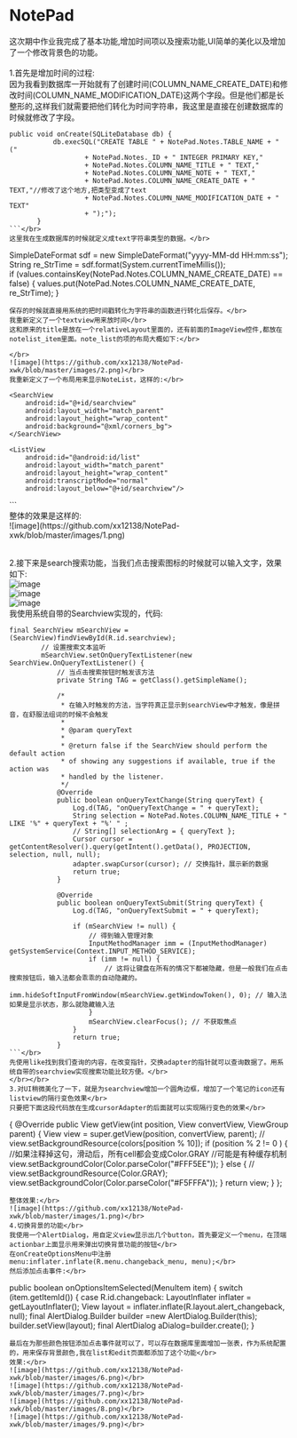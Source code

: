 # NotePad
这次期中作业我完成了基本功能,增加时间项以及搜索功能,UI简单的美化以及增加了一个修改背景色的功能。</br></br>
1.首先是增加时间的过程:</br>
因为我看到数据库一开始就有了创建时间(COLUMN_NAME_CREATE_DATE)和修改时间(COLUMN_NAME_MODIFICATION_DATE)这两个字段。但是他们都是长整形的,这样我们就需要把他们转化为时间字符串，我这里是直接在创建数据库的时候就修改了字段。</br>
```
public void onCreate(SQLiteDatabase db) {
           db.execSQL("CREATE TABLE " + NotePad.Notes.TABLE_NAME + " ("
                   + NotePad.Notes._ID + " INTEGER PRIMARY KEY,"
                   + NotePad.Notes.COLUMN_NAME_TITLE + " TEXT,"
                   + NotePad.Notes.COLUMN_NAME_NOTE + " TEXT,"
                   + NotePad.Notes.COLUMN_NAME_CREATE_DATE + " TEXT,"//修改了这个地方,把类型变成了text
                   + NotePad.Notes.COLUMN_NAME_MODIFICATION_DATE + " TEXT"
                   + ");");
       }
```</br>
这里我在生成数据库的时候就定义成text字符串类型的数据。</br>
```
SimpleDateFormat sdf = new SimpleDateFormat("yyyy-MM-dd HH:mm:ss");
String re_StrTime = sdf.format(System.currentTimeMillis());</br>
if (values.containsKey(NotePad.Notes.COLUMN_NAME_CREATE_DATE) == false) {
    values.put(NotePad.Notes.COLUMN_NAME_CREATE_DATE, re_StrTime);
}
```</br>
保存的时候就直接用系统的把时间戳转化为字符串的函数进行转化后保存。</br>
我重新定义了一个textview用来放时间</br>
这和原来的title是放在一个relativeLayout里面的，还有前面的ImageView控件,都放在notelist_item里面。note_list的项的布局大概如下:</br>
```
<?xml version="1.0" encoding="utf-8"?>
<RelativeLayout xmlns:android="http://schemas.android.com/apk/res/android"
    android:id="@+id/noteList"
    android:layout_width="match_parent"
    android:layout_height="55dp"
    android:orientation="vertical"
    >
    <ImageView
        android:id="@+id/noteicon"
        android:layout_height="40dp"
        android:layout_width="40dp"
        android:src="@drawable/app_notes" />
    <TextView xmlns:android="http://schemas.android.com/apk/res/android"
        android:id="@android:id/text1"
        android:layout_width="match_parent"
        android:layout_height="?android:attr/listPreferredItemHeight"
        android:textAppearance="?android:attr/textAppearanceLarge"
        android:layout_marginTop="5dp"
        android:paddingLeft="5dip"
        android:layout_toRightOf="@+id/noteicon"
        android:singleLine="true"
    />
    <TextView
        android:id="@+id/note_date"
        android:layout_width="wrap_content"
        android:layout_height="wrap_content"
        android:textAppearance="?android:attr/textAppearanceLarge"
        android:layout_alignParentRight="true"
        android:paddingLeft="5dip"
        android:layout_alignParentBottom="true"
        android:textSize="20px"
        android:singleLine="true"
        />
</RelativeLayout>
```
</br>
![image](https://github.com/xx12138/NotePad-xwk/blob/master/images/2.png)</br>
我重新定义了一个布局用来显示NoteList，这样的:</br>
```
<?xml version="1.0" encoding="utf-8"?>
<RelativeLayout xmlns:android="http://schemas.android.com/apk/res/android"
    android:id="@+id/noteLayout"
    android:layout_width="match_parent"
    android:layout_height="match_parent"
    android:background="@android:color/transparent">

    <SearchView
        android:id="@+id/searchview"
        android:layout_width="match_parent"
        android:layout_height="wrap_content"
        android:background="@xml/corners_bg">
    </SearchView>

    <ListView
        android:id="@android:id/list"
        android:layout_width="match_parent"
        android:layout_height="wrap_content"
        android:transcriptMode="normal"
        android:layout_below="@+id/searchview"/>

</RelativeLayout>
```</br>
整体的效果是这样的:</br>
![image](https://github.com/xx12138/NotePad-xwk/blob/master/images/1.png)</br></br>

2.接下来是search搜索功能，当我们点击搜索图标的时候就可以输入文字，效果如下:</br>
![image](https://github.com/xx12138/NotePad-xwk/blob/master/images/3.png)</br>
![image](https://github.com/xx12138/NotePad-xwk/blob/master/images/4.png)</br>
![image](https://github.com/xx12138/NotePad-xwk/blob/master/images/5.png)</br>
我使用系统自带的Searchview实现的，代码:</br>
```
final SearchView mSearchView = (SearchView)findViewById(R.id.searchview);
        // 设置搜索文本监听
        mSearchView.setOnQueryTextListener(new SearchView.OnQueryTextListener() {
            // 当点击搜索按钮时触发该方法
            private String TAG = getClass().getSimpleName();

            /*
             * 在输入时触发的方法，当字符真正显示到searchView中才触发，像是拼音，在舒服法组词的时候不会触发
             *
             * @param queryText
             *
             * @return false if the SearchView should perform the default action
             * of showing any suggestions if available, true if the action was
             * handled by the listener.
             */
            @Override
            public boolean onQueryTextChange(String queryText) {
                Log.d(TAG, "onQueryTextChange = " + queryText);
                String selection = NotePad.Notes.COLUMN_NAME_TITLE + " LIKE '%" + queryText + "%' " ;
                // String[] selectionArg = { queryText };
                Cursor cursor = getContentResolver().query(getIntent().getData(), PROJECTION, selection, null, null);
                adapter.swapCursor(cursor); // 交换指针，展示新的数据
                return true;
            }

            @Override
            public boolean onQueryTextSubmit(String queryText) {
                Log.d(TAG, "onQueryTextSubmit = " + queryText);

                if (mSearchView != null) {
                    // 得到输入管理对象
                    InputMethodManager imm = (InputMethodManager) getSystemService(Context.INPUT_METHOD_SERVICE);
                    if (imm != null) {
                        // 这将让键盘在所有的情况下都被隐藏，但是一般我们在点击搜索按钮后，输入法都会乖乖的自动隐藏的。
                        imm.hideSoftInputFromWindow(mSearchView.getWindowToken(), 0); // 输入法如果是显示状态，那么就隐藏输入法
                    }
                    mSearchView.clearFocus(); // 不获取焦点
                }
                return true;
            }
```</br>
先使用like找到我们查询的内容，在改变指针，交换adapter的指针就可以查询数据了。用系统自带的searchview实现搜索功能比较方便。</br>
</br></br>
3.对UI稍微美化了一下，就是为searchview增加一个圆角边框，增加了一个笔记的icon还有listview的隔行变色效果</br>
只要把下面这段代码放在生成cursorAdapter的后面就可以实现隔行变色的效果</br>
```
{
            @Override
            public View getView(int position, View convertView, ViewGroup parent) {
                View view = super.getView(position, convertView, parent);
                //      view.setBackgroundResource(colors[position % 10]);
                if (position % 2 != 0 )
                {
                    //如果注释掉这句，滑动后，所有cell都会变成Color.GRAY
                    //可能是有种缓存机制
                    view.setBackgroundColor(Color.parseColor("#FFF5EE"));
                }
                else
                {
                    //          view.setBackgroundResource(Color.GRAY);
                    view.setBackgroundColor(Color.parseColor("#F5FFFA"));
                }
                return view;
            }
        };
```</br>
整体效果:</br>
![image](https://github.com/xx12138/NotePad-xwk/blob/master/images/1.png)</br>
4.切换背景的功能</br>
我使用一个AlertDialog，用自定义view显示出几个button，首先要定义一个menu，在顶端actionbar上面显示用来弹出切换背景功能的按钮</br>
在onCreateOptionsMenu中注册menu:inflater.inflate(R.menu.changeback_menu, menu);</br>
然后添加点击事件:</br>
```
public boolean onOptionsItemSelected(MenuItem item) {
    switch (item.getItemId()) {
    case R.id.changeback:
    LayoutInflater inflater = getLayoutInflater();
    View layout = inflater.inflate(R.layout.alert_changeback, null);
    final AlertDialog.Builder builder =new AlertDialog.Builder(this);
    builder.setView(layout);
    final AlertDialog aDialog=builder.create();
}
```</br>
最后在为那些颜色按钮添加点击事件就可以了，可以存在数据库里面增加一张表，作为系统配置的，用来保存背景颜色,我在list和edit页面都添加了这个功能</br>
效果:</br>
![image](https://github.com/xx12138/NotePad-xwk/blob/master/images/6.png)</br>
![image](https://github.com/xx12138/NotePad-xwk/blob/master/images/7.png)</br>
![image](https://github.com/xx12138/NotePad-xwk/blob/master/images/8.png)</br>
![image](https://github.com/xx12138/NotePad-xwk/blob/master/images/9.png)</br>
